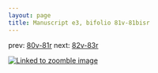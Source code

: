 ```yaml
---
layout: page
title: Manuscript e3, bifolio 81v-81bisr
---
```


prev: [80v-81r](../80v-81r/) next: [82v-83r](../82v-83r/)



[![Linked to zoomble image](http://www.homermultitext.org/iipsrv?IIIF=/project/homer/pyramidal/deepzoom/hmt/e3bifolio/v1/E3_81v_81bisr.tif/full/2000,/0/default.jpg)](http://www.homermultitext.org/ict2/?urn=urn:cite2:hmt:e3bifolio.v1:E3_81v_81bisr)

